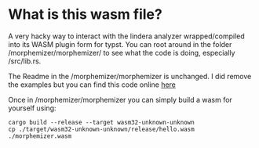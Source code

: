 # What is this wasm file?

A very hacky way to interact with the lindera analyzer wrapped/compiled into its WASM plugin form for typst.
You can root around in the folder /morphemizer/morphemizer/ to see what the code is doing, especially /src/lib.rs.

The Readme in the /morphemizer/morphemizer is unchanged. I did remove the examples but you can find this code online [here](https://github.com/astrale-sharp/wasm-minimal-protocol)

Once in /morphemizer/morphemizer you can simply build a wasm for yourself using:

    cargo build --release --target wasm32-unknown-unknown
    cp ./target/wasm32-unknown-unknown/release/hello.wasm ./morphemizer.wasm

